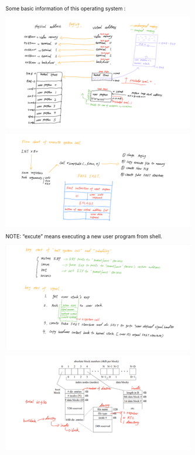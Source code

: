 Some basic information of this operating system :

![image](https://github.com/Yicheng-Lu-llll/ECE391-operating-system/blob/main/description/paging.jpg)



![image](https://github.com/Yicheng-Lu-llll/ECE391-operating-system/blob/main/description/systemcall.png)

NOTE: “excute” means executing a new user program from shell.


![image](https://github.com/Yicheng-Lu-llll/ECE391-operating-system/blob/main/description/halt_scheduling_signal.png)




![image](https://github.com/Yicheng-Lu-llll/ECE391-operating-system/blob/main/description/filesystem.jpg)
